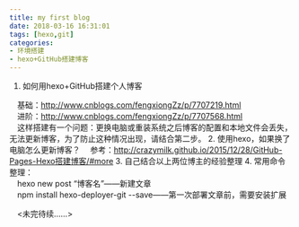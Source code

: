 ```yaml
---
title: my first blog
date: 2018-03-16 16:31:01
tags: [hexo,git]
categories:
- 环境搭建
- hexo+GitHub搭建博客
---
```

1. 如何用hexo+GitHub搭建个人博客  
<!-- more -->   
&ensp;&ensp;基础：<http://www.cnblogs.com/fengxiongZz/p/7707219.html>  
&ensp;&ensp;进阶：<http://www.cnblogs.com/fengxiongZz/p/7707568.html>  
&ensp;&ensp;这样搭建有一个问题：更换电脑或重装系统之后博客的配置和本地文件会丢失，无法更新博客，为了防止这种情况出现，请结合第二步。
2. 使用hexo，如果换了电脑怎么更新博客？
&ensp;&ensp;参考：<http://crazymilk.github.io/2015/12/28/GitHub-Pages-Hexo搭建博客/#more>
3. 自己结合以上两位博主的经验整理
4. 常用命令整理：  
&ensp;&ensp;hexo new post “博客名”——新建文章  
&ensp;&ensp;npm install hexo-deployer-git --save——第一次部署文章前，需要安装扩展

&ensp;&ensp;<未完待续……>

